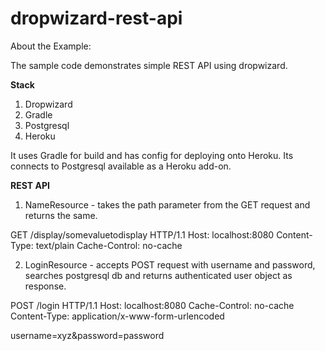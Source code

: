 dropwizard-rest-api
===================

About the Example:

The sample code demonstrates simple REST API using dropwizard.

**Stack**

1. Dropwizard
1. Gradle
1. Postgresql
1. Heroku


It uses Gradle for build and has config for deploying onto Heroku.
Its connects to Postgresql available as a Heroku add-on.


**REST API**

1. NameResource - takes the path parameter from the GET request and returns the same.

GET /display/somevaluetodisplay
HTTP/1.1
Host: localhost:8080
Content-Type: text/plain
Cache-Control: no-cache

2. LoginResource - accepts POST request with username and password, searches postgresql db and returns authenticated user object as response.
   
POST /login 
HTTP/1.1
Host: localhost:8080
Cache-Control: no-cache
Content-Type: application/x-www-form-urlencoded

username=xyz&password=password
 

 

